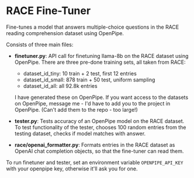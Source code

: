 # RACE Fine-Tuner

Fine-tunes a model that answers multiple-choice questions in the RACE reading comprehension dataset using OpenPipe.

Consists of three main files:

- **finetuner.py**: API call for finetuning llama-8b on the RACE dataset using OpenPipe. There are three pre-done training sets, all taken from RACE:
   - dataset\_id\_tiny: 10 train + 2 test, first 12 entries
   - dataset\_id\_small: 878 train + 50 test, uniform sampling
    - dataset\_id\_all: all 92.8k entries
  
   I have generated these on OpenPipe. If you want access to the datasets on OpenPipe, message me - I'd have to add you to the project in OpenPipe. (Can't add them to the repo - too large!)
- **tester.py**: Tests accuracy of an OpenPipe model on the RACE dataset. To test functionality of the tester, chooses 100 random entries from the testing dataset, checks if model matches with answer.
- **race/openai_formatter.py**: Formats entries in the RACE dataset as OpenAI chat completion objects, so that the fine-tuner can read them.

To run finetuner and tester, set an environment variable `OPENPIPE_API_KEY` with your openpipe key, otherwise it'll ask you for one.
